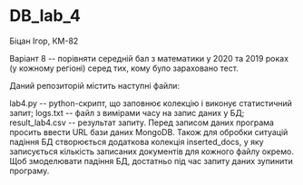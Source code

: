 # DB_lab_4
Біцан Ігор, КМ-82


Варіант 8 -- порівняти середній бал з математики у 2020 та 2019 роках (у кожному регіоні) серед тих, кому було зараховано тест.


Даний репозиторій містить наступні файли:

lab4.py -- python-скрипт, що заповнює колекцію і виконує статистичний запит;
logs.txt -- файл з вимірами часу на запис даних у БД;
result_lab4.csv -- результат запиту.
Перед записом даних програма просить ввести URL бази даних MongoDB.
Також для обробки ситуацій падіння БД створюється додаткова колекція inserted_docs, у яку записується кількість записаних документів для кожного файлу окремо. Щоб змоделювати падіння БД, достатньо під час запиту даних зупинити програму.
